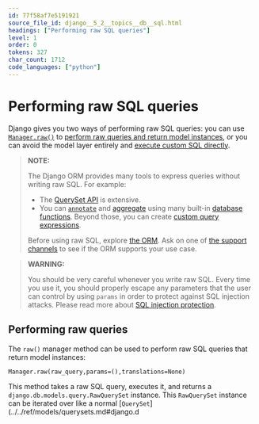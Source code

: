 ```yaml
---
id: 77f58af7e5191921
source_file_id: django__5_2__topics__db__sql.html
headings: ["Performing raw SQL queries"]
level: 1
order: 0
tokens: 327
char_count: 1712
code_languages: ["python"]
---
```

# Performing raw SQL queries

Django gives you two ways of performing raw SQL queries: you can use
[`Manager.raw()`](#django.db.models.Manager.raw) to [perform raw queries and return model instances](#performing-raw-queries), or
you can avoid the model layer entirely and [execute custom SQL directly](#executing-custom-sql-directly).

> **NOTE:**
>
> The Django ORM provides many tools to express queries without writing raw
> SQL. For example:
>
> - The [QuerySet API](../../ref/models/querysets.md) is extensive.
> - You can [`annotate`](../../ref/models/querysets.md#django.db.models.query.QuerySet.annotate) and [aggregate](aggregation.md) using many built-in [database functions](../../ref/models/database-functions.md). Beyond those, you can create
>   [custom query expressions](../../ref/models/expressions.md).
>
> Before using raw SQL, explore [the ORM](index.md). Ask on
> one of [the support channels](../../faq/help.md) to see if the ORM supports
> your use case.

> **WARNING:**
>
> You should be very careful whenever you write raw SQL. Every time you use
> it, you should properly escape any parameters that the user can control
> by using `params` in order to protect against SQL injection attacks.
> Please read more about [SQL injection protection](../security.md#sql-injection-protection).

## Performing raw queries

The `raw()` manager method can be used to perform raw SQL queries that
return model instances:

`Manager.raw(raw_query,params=(),translations=None)`

This method takes a raw SQL query, executes it, and returns a
`django.db.models.query.RawQuerySet` instance. This `RawQuerySet` instance
can be iterated over like a normal [`QuerySet`](../../ref/models/querysets.md#django.d
